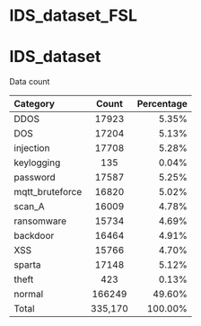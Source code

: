 # IDS_dataset_FSL

# IDS_dataset

Data count

|Category	        |Count	  |Percentage|
| :-------------- |:-------:| --------:|
|DDOS	            |17923	  |5.35%|
|DOS	            |17204	  |5.13%|
|injection	      |17708	  |5.28%|
|keylogging	      |135	    |0.04%|
|password    	    |17587	  |5.25%|
|mqtt_bruteforce	|16820	  |5.02%|
|scan_A	          |16009	  |4.78%|
|ransomware	      |15734	  |4.69%|
|backdoor	        |16464	  |4.91%|
|XSS	            |15766	  |4.70%|
|sparta	          |17148	  |5.12%|
|theft	          |423	    |0.13%|
|normal	          |166249	  |49.60%|
|Total	          |335,170	|100.00%|
